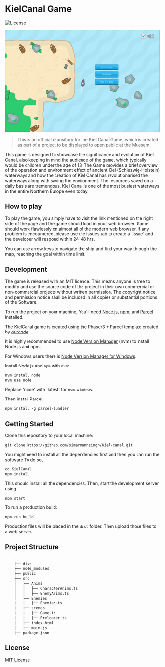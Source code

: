 # KielCanal Game

![License](https://img.shields.io/badge/license-MIT-green)

![Kiel Canal Spiel](https://github.com/simarmannsingh/Kiel-canal/blob/master/background.png)

> This is an official repository for the Kiel Canal Game, which is created as part of a project to be displayed to open public at the Muesem.

This game is designed to showcase the significance and evolution of Kiel Canal, also keeping in mind the audience of the game, which typically would be children under the age of 13. The Game provides a brief overview of the operation and environment effect of ancient Kiel (Schleswig-Holstein) waterways and how the creation of Kiel Canal has revolutionarised the waterways along with saving the environment. The resources saved on a daily basis are tremendous. Kiel Canal is one of the most busiest waterways in the entire Northern Europe even today.

## How to play

To play the game, you simply have to visit the link mentioned on the right side of the page and the game should load in your web browser. Game should work flawlessly on almost all of the modern web browser. If any problem is encountered, please use the issues tab to create a 'issue' and the developer will respond within 24-48 hrs.

You can use arrow keys to navigate the ship and find your way through the map, reaching the goal within time limit.

## Development

The game is released with an MIT licence. This means anyone is free to modify and use the source code of the project in their own commercial or non-commercial projects without written permission. The copyright notice and permission notice shall be included in all copies or substantial portions of the Software.

To run the project on your machine, You'll need [Node.js](https://nodejs.org/en/), [npm](https://www.npmjs.com/), and [Parcel](https://parceljs.org/) installed.

The KielCanal game is created using the Phaser3 + Parcel template created by [*ourcade*](https://github.com/ourcade/phaser3-parcel-template).

It is highly recommended to use [Node Version Manager](https://github.com/nvm-sh/nvm) (nvm) to install Node.js and npm.

For Windows users there is [Node Version Manager for Windows](https://github.com/coreybutler/nvm-windows).

Install Node.js and `npm` with `nvm`:

    nvm install node
    nvm use node


Replace 'node' with 'latest' for `nvm-windows`.

Then install Parcel:

    npm install -g parcel-bundler


## Getting Started

Clone this repository to your local machine:

    git clone https://github.com/simarmannsingh/Kiel-canal.git

You might need to install all the dependencies first and then you can run the software
To do so,

    cd KielCanal
    npm install

This should install all the dependencies. Then, start the development server using

    npm start

To run a production build:

    npm run build

Production files will be placed in the `dist` folder. Then upload those files to a web server.

## Project Structure

```
    .
    ├── dist
    ├── node_modules
    ├── public
    ├── src
    │   ├── Anims
    │   │   ├── CharacterAnims.ts
    │   │   ├── EnemyAnims.ts
    │   ├── Enemies
    │   │   ├── Enemies.ts
    │   ├── scenes
    │   │   ├── Game.ts
    │   │   ├── Preloader.ts
    │   ├── index.html
    │   ├── main.js
    ├── package.json
```

## License

[MIT License](https://github.com/simarmannsingh/Kiel-canal/blob/master/LICENSE)
